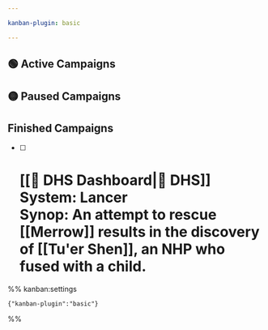 ```yaml
---

kanban-plugin: basic

---
```


## 🟢 Active Campaigns



## 🟡 Paused Campaigns



## Finished Campaigns

- [ ] # [[🔫 DHS Dashboard|🔫 DHS]]<br>**System:** Lancer<br>**Synop:** An attempt to rescue [[Merrow]] results in the discovery of [[Tu'er Shen]], an NHP who fused with a child.




%% kanban:settings
```
{"kanban-plugin":"basic"}
```
%%